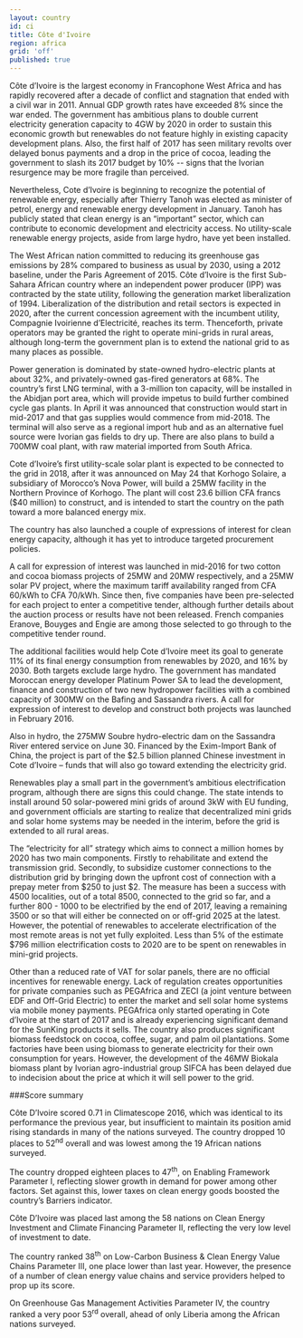 ```yaml
---
layout: country
id: ci
title: Côte d'Ivoire
region: africa
grid: 'off'
published: true
---
```


Côte d’Ivoire is the largest economy in Francophone West Africa and has rapidly recovered after a decade of conflict and stagnation that ended with a civil war in 2011. Annual GDP growth rates have exceeded 8% since the war ended. The government has ambitious plans to double current electricity generation capacity to 4GW by 2020 in order to sustain this economic growth but renewables do not feature highly in existing capacity development plans. Also, the first half of 2017 has seen military revolts over delayed bonus payments and a drop in the price of cocoa, leading the government to slash its 2017 budget by 10% -- signs that the Ivorian resurgence may be more fragile than perceived.

Nevertheless, Cote d’Ivoire is beginning to recognize the potential of renewable energy, especially after Thierry Tanoh was elected as minister of petrol, energy and renewable energy development in January. Tanoh has publicly stated that clean energy is an “important” sector, which can contribute to economic development and electricity access. No utility-scale renewable energy projects, aside from large hydro, have yet been installed.

The West African nation committed to reducing its greenhouse gas emissions by 28% compared to business as usual by 2030, using a 2012 baseline, under the Paris Agreement of 2015.
Côte d’Ivoire is the first Sub-Sahara African country where an independent power producer (IPP) was contracted by the state utility, following the generation market liberalization of 1994. Liberalization of the distribution and retail sectors is expected in 2020, after the current concession agreement with the incumbent utility, Compagnie Ivoirienne d’Electricité, reaches its term. Thenceforth, private operators may be granted the right to operate mini-grids in rural areas, although long-term the government plan is to extend the national grid to as many places as possible. 

Power generation is dominated by state-owned hydro-electric plants at about 32%, and privately-owned gas-fired generators at 68%. The country’s first LNG terminal, with a 3-million ton capacity, will be installed in the Abidjan port area, which will provide impetus to build further combined cycle gas plants. In April it was announced that construction would start in mid-2017 and that gas supplies would commence from mid-2018. The terminal will also serve as a regional import hub and as an alternative fuel source were Ivorian gas fields to dry up. There are also plans to build a 700MW coal plant, with raw material imported from South Africa.

Cote d’Ivoire’s first utility-scale solar plant is expected to be connected to the grid in 2018, after it was announced on May 24 that Korhogo Solaire, a subsidiary of Morocco’s Nova Power, will build a 25MW facility in the Northern Province of Korhogo. The plant will cost 23.6 billion CFA francs ($40 million) to construct, and is intended to start the country on the path toward a more balanced energy mix.

The country has also launched a couple of expressions of interest for clean energy capacity, although it has yet to introduce targeted procurement policies.

A call for expression of interest was launched in mid-2016 for two cotton and cocoa biomass projects of 25MW and 20MW respectively, and a 25MW solar PV project, where the maximum tariff availability ranged from CFA 60/kWh to CFA 70/kWh. Since then, five companies have been pre-selected for each project to enter a competitive tender, although further details about the auction process or results have not been released. French companies Eranove, Bouyges and Engie are among those selected to go through to the competitive tender round. 

The additional facilities would help Cote d’Ivoire meet its goal to generate 11% of its final energy consumption from renewables by 2020, and 16% by 2030. Both targets exclude large hydro.
The government has mandated Moroccan energy developer Platinum Power SA to lead the development, finance and construction of two new hydropower facilities with a combined capacity of 300MW on the Bafing and Sassandra rivers. A call for expression of interest to develop and construct both projects was launched in February 2016.

Also in hydro, the 275MW Soubre hydro-electric dam on the Sassandra River entered service on June 30. Financed by the Exim-Import Bank of China, the project is part of the $2.5 billion planned Chinese investment in Cote d’Ivoire – funds that will also go toward extending the electricity grid.

Renewables play a small part in the government’s ambitious electrification program, although there are signs this could change. The state intends to install around 50 solar-powered mini grids of around 3kW with EU funding, and government officials are starting to realize that decentralized mini grids and solar home systems may be needed in the interim, before the grid is extended to all rural areas.

The “electricity for all” strategy which aims to connect a million homes by 2020 has two main components. Firstly to rehabilitate and extend the transmission grid. Secondly, to subsidize customer connections to the distribution grid by bringing down the upfront cost of connection with a prepay meter from $250 to just $2. The measure has been a success with 4500 localities, out of a total 8500, connected to the grid so far, and a further 800 - 1000 to be electrified by the end of 2017, leaving a remaining 3500 or so that will either be connected on or off-grid 2025 at the latest. However, the potential of renewables to accelerate electrification of the most remote areas is not yet fully exploited. Less than 5% of the estimate $796 million electrification costs to 2020 are to be spent on renewables in mini-grid projects.

Other than a reduced rate of VAT for solar panels, there are no official incentives for renewable energy. Lack of regulation creates opportunities for private companies such as PEGAfrica and ZECI (a joint venture between EDF and Off-Grid Electric) to enter the market and sell solar home systems via mobile money payments. PEGAfrica only started operating in Cote d’Ivoire at the start of 2017 and is already experiencing significant demand for the SunKing products it sells.
The country also produces significant biomass feedstock on cocoa, coffee, sugar, and palm oil plantations. Some factories have been using biomass to generate electricity for their own consumption for years. However, the development of the 46MW Biokala biomass plant by Ivorian agro-industrial group SIFCA has been delayed due to indecision about the price at which it will sell power to the grid. 


###Score summary

Côte D’Ivoire scored 0.71 in Climatescope 2016, which was identical to its performance the previous year, but insufficient to maintain its position amid rising standards in many of the nations surveyed. The country dropped 10 places to 52<sup>nd</sup> overall and was lowest among the 19 African nations surveyed. 

The country dropped eighteen places to 47<sup>th</sup>, on Enabling Framework Parameter I, reflecting slower growth in demand for power among other factors. Set against this, lower taxes on clean energy goods boosted the country’s Barriers indicator.
 
Côte D’Ivoire was placed last among the 58 nations on Clean Energy Investment and Climate Financing Parameter II, reflecting the very low level of investment to date.

The country ranked 38<sup>th</sup> on Low-Carbon Business & Clean Energy Value Chains Parameter III, one place lower than last year. However, the presence of a number of clean energy value chains and service providers helped to prop up its score.

On Greenhouse Gas Management Activities Parameter IV, the country ranked a very poor 53<sup>rd</sup> overall, ahead of only Liberia among the African nations surveyed.
